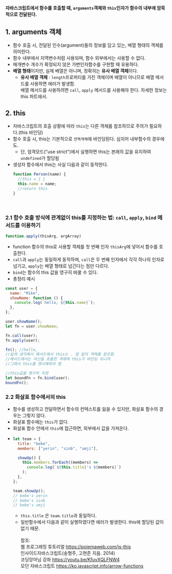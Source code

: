 #### 자바스크립트에서 함수를 호출할 때, `arguments`객체와 `this`인자가 함수의 내부에 암묵적으로 전달된다.

## 1. arguments 객체

- 함수 호출 시, 전달된 인수(argument)들의 정보를 담고 있는, 배열 형태의 객체를 의미한다.
- 함수 내부에서 지역변수처럼 사용되며, 함수 외부에서는 사용할 수 없다.
- 매개변수 개수가 확정되지 않은 가변인자함수를 구현할 때 유용하다.
- **배열 형태**이지만, 실제 배열은 아니며, 정확히는 **유사 배열 객체**이다.
  - **유사 배열 객체** : `length`프로퍼티를 가진 객체이며 배열이 아니므로 배열 메서드를 사용하면 에러가 발생함.  
     배열 메서드를 사용하려면 `call`, `apply` 메서드를 사용해야 한다. 자세한 정보는 this 파트에서.

## 2. this

- 자바스크립트의 호출 상황에 따라 `this`는 다른 객체를 참조하므로 주의가 필요하다.(this 바인딩)
- 함수 호출 시, this는 기본적으로 `전역객체`에 바인딩된다. 심지어 내부함수의 경우에도.
  - 단, 엄격모드("use strict")에서 실행하면 this는 본래의 값을 유지하여 `undefined`가 할당됨
- 생성자 함수에서 this는 사실 다음과 같이 동작한다.
  ```javascript
  function Person(name) {
    //this = { }
    this.name = name;
    //return this
  }
  ```
  &nbsp;

### 2.1 함수 호출 방식에 관계없이 this를 지정하는 법: `call`, `apply`, `bind` 메서드를 이용하기

```javascript
function.apply(thisArg, argArray)
```

- function 함수의 this로 사용할 객체를 첫 번째 인자 `thisArg`에 넣어서 함수를 호출한다.
- `call`과 `apply`는 동일하게 동작하며, `call`은 두 번째 인자에서 각각 하나의 인자로 넘기고, `apply`는 배열 형태로 넘긴다는 점만 다르다.
- `bind`는 함수의 this 값을 영구히 바꿀 수 있다.
- 총정리 예시

```javascript
const user = {
  name: "Mike",
  showName: function () {
    console.log(`hello, ${this.name}`);
  },
};

user.showName();
let fn = user.showName;

fn.call(user);
fn.apply(user);

fn(); //hello,
//쉽게 생각해서 메서드에서 this는 . 점 앞의 객체를 참조함.
//메서드에서는 자신을 호출한 객체에 this가 바인딩 되니까
//그래서 this를 명시해줘야 함

//this값을 영구히 지정
let boundFn = fn.bind(user);
boundFn();
```
### 2.2 화살표 함수에서의 this
- 함수를 생성하고 전달하면서 함수의 컨텍스트를 잃을 수 있지만, 화살표 함수의 경우는 그렇지 않다.
- 화살표 함수에는 `this`가 없다. 
- 화살표 함수 안에서 `this`에 접근하면, 외부에서 값을 가져온다.
- ```javascript
  let team = {
    title: "bebe",
    members: ["yerin", "sinb", "umji"],

    showUp() {
      this.members.forEach((members) =>
        console.log(`${this.title}'s ${members}`)
      );
    },
  };

  team.showUp(); 
  // bebe's yerin
  // bebe's sinb
  // bebe's umji
  ```
  - `this.title` 은 `team.title`과 동일하다.
  - 일반함수에서 다음과 같이 실행하였다면 에러가 발생한다. this에 할당된 값이 없기 때문.
&nbsp;  
&nbsp;  
참조:  
웹 프로그래밍 튜토리얼 <https://poiemaweb.com/js-this>  
인사이드자바스크립트(송형주, 고현준 지음. 2014)  
코딩앙마님 강좌 <https://youtu.be/KfuyXQLFNW4>  
모던 자바스크립트 <https://ko.javascript.info/arrow-functions>
